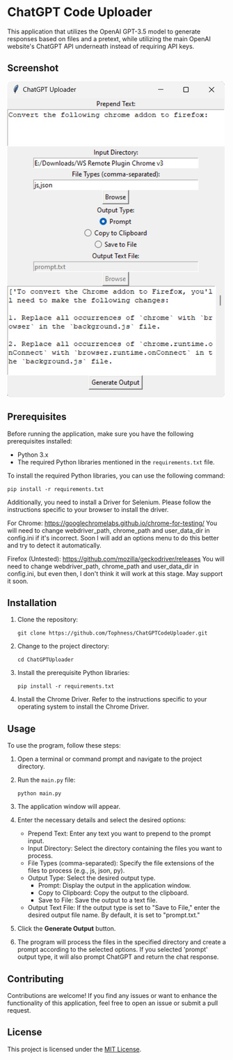# ChatGPT Code Uploader

This application that utilizes the OpenAI GPT-3.5 model to generate responses based on files and a pretext, while utilizing the main OpenAI website's ChatGPT API underneath instead of requiring API keys.

## Screenshot
![ChatGPT Code Uploader](assets/screenshot.jpg?raw=true)

## Prerequisites

Before running the application, make sure you have the following prerequisites installed:

- Python 3.x
- The required Python libraries mentioned in the `requirements.txt` file.

To install the required Python libraries, you can use the following command:

```shell
pip install -r requirements.txt
```

Additionally, you need to install a Driver for Selenium.
Please follow the instructions specific to your browser to install the driver.

For Chrome:
https://googlechromelabs.github.io/chrome-for-testing/
You will need to change webdriver_path, chrome_path and user_data_dir in config.ini if it's incorrect. Soon I will add an options menu to do this better and try to detect it automatically.

Firefox (Untested):
https://github.com/mozilla/geckodriver/releases
You will need to change webdriver_path, chrome_path and user_data_dir in config.ini, but even then, I don't think it will work at this stage. May support it soon.

## Installation

1. Clone the repository:

   ```shell
   git clone https://github.com/Tophness/ChatGPTCodeUploader.git
   ```

2. Change to the project directory:

   ```shell
   cd ChatGPTUploader
   ```

3. Install the prerequisite Python libraries:

   ```shell
   pip install -r requirements.txt
   ```

4. Install the Chrome Driver. Refer to the instructions specific to your operating system to install the Chrome Driver.

## Usage

To use the program, follow these steps:

1. Open a terminal or command prompt and navigate to the project directory.

2. Run the `main.py` file:

   ```shell
   python main.py
   ```

3. The application window will appear.

4. Enter the necessary details and select the desired options:

   - Prepend Text: Enter any text you want to prepend to the prompt input.
   - Input Directory: Select the directory containing the files you want to process.
   - File Types (comma-separated): Specify the file extensions of the files to process (e.g., js, json, py).
   - Output Type: Select the desired output type.
     - Prompt: Display the output in the application window.
     - Copy to Clipboard: Copy the output to the clipboard.
     - Save to File: Save the output to a text file.
   - Output Text File: If the output type is set to "Save to File," enter the desired output file name. By default, it is set to "prompt.txt."

5. Click the **Generate Output** button.

6. The program will process the files in the specified directory and create a prompt according to the selected options. If you selected 'prompt' output type, it will also prompt ChatGPT and return the chat response.


## Contributing

Contributions are welcome! If you find any issues or want to enhance the functionality of this application, feel free to open an issue or submit a pull request.

## License

This project is licensed under the [MIT License](LICENSE).
